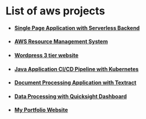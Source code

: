 # List of aws projects

- #### [Single Page Application with Serverless Backend](/projects/vehicle_booking_app/README.md)
- #### [AWS Resource Management System](/projects/aws_resource_management)
- #### [Wordpress 3 tier website](/projects/wordpress_website/README.md)
- #### [Java Application CI/CD Pipeline with Kubernetes](/projects/java_kubernetes/README.md)
- #### [Document Processing Application with Textract](/projects/README.md)
- #### [Data Processing with Quicksight Dashboard](/projects/data_processing/README.md)
- #### [My Portfolio Website](/projects/fabian_portfolio_app/README.md)
